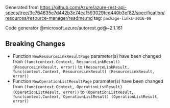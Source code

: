 Generated from https://github.com/Azure/azure-rest-api-specs/tree/3c764635e7d442b3e74caf593029fcd440b3ef82/specification/resources/resource-manager/readme.md tag: `package-links-2016-09`

Code generator @microsoft.azure/autorest.go@~2.1.161

## Breaking Changes

- Function `NewResourceLinkResultPage` parameter(s) have been changed from `(func(context.Context, ResourceLinkResult) (ResourceLinkResult, error))` to `(ResourceLinkResult, func(context.Context, ResourceLinkResult) (ResourceLinkResult, error))`
- Function `NewOperationListResultPage` parameter(s) have been changed from `(func(context.Context, OperationListResult) (OperationListResult, error))` to `(OperationListResult, func(context.Context, OperationListResult) (OperationListResult, error))`
